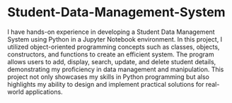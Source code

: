 # Student-Data-Management-System
I have hands-on experience in developing a Student Data Management System using Python in a Jupyter Notebook environment. In this project, I utilized object-oriented programming concepts such as classes, objects, constructors, and functions to create an efficient system. The program allows users to add, display, search, update, and delete student details, demonstrating my proficiency in data management and manipulation. This project not only showcases my skills in Python programming but also highlights my ability to design and implement practical solutions for real-world applications.
